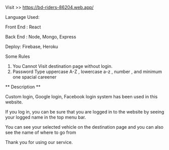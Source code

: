 Visit >>  https://bd-riders-86204.web.app/


Language Used:

Front End : React

Back End : Node, Mongo, Express

Deploy: Firebase, Heroku

Some Rules

1. You Cannot Visit destination page without login.
2. Password Type uppercase A-Z , lowercase a-z , number , and minimum one spacial careener

** Description **

Custom login, Google login, Facebook login system has been used in this website.

If you log in, you can be sure that you are logged in to the website by seeing your logged name in the top menu bar.

You can see your selected vehicle on the destination page and you can also see the name of where to go from

Thank you for using our service.
